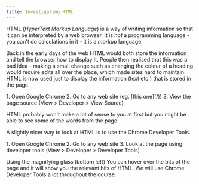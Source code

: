 ```yaml
---
title: Investigating HTML
---
```


HTML (_HyperText Markup Language_) is a way of writing information so that it can be interpreted by a web browser. It is *not* a programming language - you can't do calculations in it - it is a _markup_ language.

Back in the early days of the web HTML would both store the information and tell the browser how to display it. People then realised that this was a bad idea - making a small change such as changing the colour of a heading would require edits all over the place, which made sites hard to maintain. HTML is now used just to display the information (text etc.) that is stored in the page.

<div class='exercise' markdown="1">
	1. Open Google Chrome
	2. Go to any web site (eg. [this one](/))
	3. View the page source (View > Developer > View Source)
</div>

HTML probably won't make a lot of sense to you at first but you might be able to see some of the words from the page.

A slightly nicer way to look at HTML is to use the Chrome Developer Tools.

<div class='exercise' markdown="1">
	1. Open Google Chrome
	2. Go to any web site
	3. Look at the page using developer tools (View > Developer > Developer Tools)
</div>

Using the magnifying glass (bottom left) You can hover over the bits of the page and it will show you the relevant bits of HTML. We will use Chrome Developer Tools a lot throughout the course.